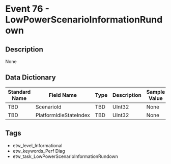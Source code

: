 # Event 76 - LowPowerScenarioInformationRundown

## Description
None

## Data Dictionary
|Standard Name|Field Name|Type|Description|Sample Value|
|---|---|---|---|---|
|TBD|ScenarioId|TBD|UInt32|None|None|
|TBD|PlatformIdleStateIndex|TBD|UInt32|None|None|

## Tags
* etw_level_Informational
* etw_keywords_Perf Diag
* etw_task_LowPowerScenarioInformationRundown